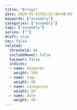 ```yaml
---
title: "Arrays"
date: 2020-05-31T03:23:36+08:00
keywords: ["assembly"]
categories: ["assembly"]
tags: ["assembly"]
series: [""]
draft: true
toc: false
related:
  threshold: 80
  includeNewer: false
  toLower: false
  indices:
  - name: keywords
    weight: 100
  - name: tags
    weight: 90
  - name: categories
    weight: 50
  - name: date
    weight: 10
---
```


